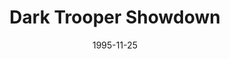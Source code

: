 ---
mission_id: showdown
slug: "dark-trooper-showdown"
editorsChoice:
title: "Dark Trooper Showdown"
authors: 
    - "Mr. Terhune"
date: 1995-11-25
filename: "/missions/showdown.zip"
description: "A first level."
cover: 
levelReplaced:	SECBASE
difficulty: yes
bm:	no
fme: yes
wax: yes
three_do: no
voc: yes
gmd: no
vue: no
lfd: no
base: "New level from scratch" 
editors: "DFUSE, WDFUSE"

---